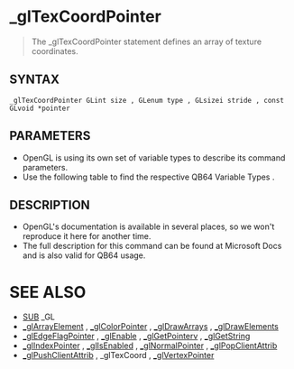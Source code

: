 # _glTexCoordPointer
> The _glTexCoordPointer statement defines an array of texture coordinates.

## SYNTAX
`_glTexCoordPointer GLint size , GLenum type , GLsizei stride , const GLvoid *pointer`

## PARAMETERS
* OpenGL is using its own set of variable types to describe its command parameters.
* Use the following table to find the respective QB64 Variable Types .


## DESCRIPTION
* OpenGL's documentation is available in several places, so we won't reproduce it here for another time.
* The full description for this command can be found at Microsoft Docs and is also valid for QB64 usage.


# SEE ALSO
* [SUB](SUB.md) _GL
* [_glArrayElement](_glArrayElement.md) , [_glColorPointer](_glColorPointer.md) , [_glDrawArrays](_glDrawArrays.md) , [_glDrawElements](_glDrawElements.md)
* [_glEdgeFlagPointer](_glEdgeFlagPointer.md) , [_glEnable](_glEnable.md) , [_glGetPointerv](_glGetPointerv.md) , [_glGetString](_glGetString.md)
* [_glIndexPointer](_glIndexPointer.md) , [_glIsEnabled](_glIsEnabled.md) , [_glNormalPointer](_glNormalPointer.md) , [_glPopClientAttrib](_glPopClientAttrib.md)
* [_glPushClientAttrib](_glPushClientAttrib.md) , _glTexCoord , [_glVertexPointer](_glVertexPointer.md)

